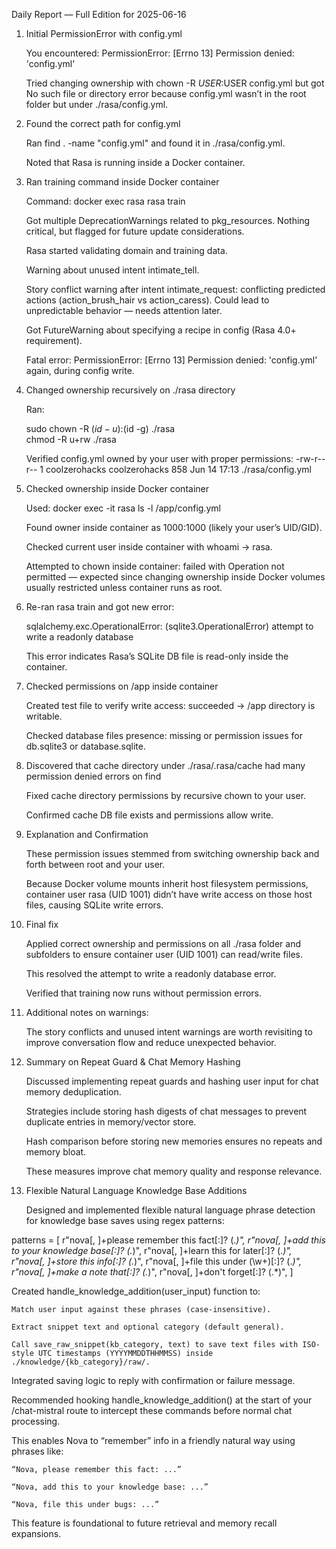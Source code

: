 Daily Report — Full Edition for 2025-06-16
1. Initial PermissionError with config.yml

    You encountered:
    PermissionError: [Errno 13] Permission denied: 'config.yml'

    Tried changing ownership with chown -R $USER:$USER config.yml but got No such file or directory error because config.yml wasn’t in the root folder but under ./rasa/config.yml.

2. Found the correct path for config.yml

    Ran find . -name "config.yml" and found it in ./rasa/config.yml.

    Noted that Rasa is running inside a Docker container.

3. Ran training command inside Docker container

    Command: docker exec rasa rasa train

    Got multiple DeprecationWarnings related to pkg_resources. Nothing critical, but flagged for future update considerations.

    Rasa started validating domain and training data.

    Warning about unused intent intimate_tell.

    Story conflict warning after intent intimate_request: conflicting predicted actions (action_brush_hair vs action_caress). Could lead to unpredictable behavior — needs attention later.

    Got FutureWarning about specifying a recipe in config (Rasa 4.0+ requirement).

    Fatal error: PermissionError: [Errno 13] Permission denied: 'config.yml' again, during config write.

4. Changed ownership recursively on ./rasa directory

    Ran:

    sudo chown -R $(id -u):$(id -g) ./rasa  
    chmod -R u+rw ./rasa

    Verified config.yml owned by your user with proper permissions:
    -rw-r--r-- 1 coolzerohacks coolzerohacks 858 Jun 14 17:13 ./rasa/config.yml

5. Checked ownership inside Docker container

    Used: docker exec -it rasa ls -l /app/config.yml

    Found owner inside container as 1000:1000 (likely your user’s UID/GID).

    Checked current user inside container with whoami → rasa.

    Attempted to chown inside container: failed with Operation not permitted — expected since changing ownership inside Docker volumes usually restricted unless container runs as root.

6. Re-ran rasa train and got new error:

    sqlalchemy.exc.OperationalError: (sqlite3.OperationalError) attempt to write a readonly database

    This error indicates Rasa’s SQLite DB file is read-only inside the container.

7. Checked permissions on /app inside container

    Created test file to verify write access: succeeded → /app directory is writable.

    Checked database files presence: missing or permission issues for db.sqlite3 or database.sqlite.

8. Discovered that cache directory under ./rasa/.rasa/cache had many permission denied errors on find

    Fixed cache directory permissions by recursive chown to your user.

    Confirmed cache DB file exists and permissions allow write.

9. Explanation and Confirmation

    These permission issues stemmed from switching ownership back and forth between root and your user.

    Because Docker volume mounts inherit host filesystem permissions, container user rasa (UID 1001) didn’t have write access on those host files, causing SQLite write errors.

10. Final fix

    Applied correct ownership and permissions on all ./rasa folder and subfolders to ensure container user (UID 1001) can read/write files.

    This resolved the attempt to write a readonly database error.

    Verified that training now runs without permission errors.

11. Additional notes on warnings:

    The story conflicts and unused intent warnings are worth revisiting to improve conversation flow and reduce unexpected behavior.

12. Summary on Repeat Guard & Chat Memory Hashing

    Discussed implementing repeat guards and hashing user input for chat memory deduplication.

    Strategies include storing hash digests of chat messages to prevent duplicate entries in memory/vector store.

    Hash comparison before storing new memories ensures no repeats and memory bloat.

    These measures improve chat memory quality and response relevance.

13. Flexible Natural Language Knowledge Base Additions

    Designed and implemented flexible natural language phrase detection for knowledge base saves using regex patterns:

patterns = [
    r"nova[, ]+please remember this fact[:]? (.*)",
    r"nova[, ]+add this to your knowledge base[:]? (.*)",
    r"nova[, ]+learn this for later[:]? (.*)",
    r"nova[, ]+store this info[:]? (.*)",
    r"nova[, ]+file this under (\w+)[:]? (.*)",
    r"nova[, ]+make a note that[:]? (.*)",
    r"nova[, ]+don't forget[:]? (.*)",
]

Created handle_knowledge_addition(user_input) function to:

    Match user input against these phrases (case-insensitive).

    Extract snippet text and optional category (default general).

    Call save_raw_snippet(kb_category, text) to save text files with ISO-style UTC timestamps (YYYYMMDDTHHMMSS) inside ./knowledge/{kb_category}/raw/.

Integrated saving logic to reply with confirmation or failure message.

Recommended hooking handle_knowledge_addition() at the start of your /chat-mistral route to intercept these commands before normal chat processing.

This enables Nova to “remember” info in a friendly natural way using phrases like:

    “Nova, please remember this fact: ...”

    “Nova, add this to your knowledge base: ...”

    “Nova, file this under bugs: ...”

This feature is foundational to future retrieval and memory recall expansions.
